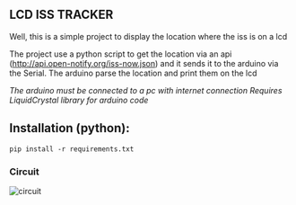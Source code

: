 ## LCD ISS TRACKER

Well, this is a simple project to display the location where the iss is on a lcd

The project use a python script to get the location via an api (http://api.open-notify.org/iss-now.json) and it sends it to the arduino via the Serial. The arduino parse the location and print them on the lcd

*The arduino must be connected to a pc with internet connection*
*Requires LiquidCrystal library for arduino code*

## Installation (python):
`pip install -r requirements.txt`

### Circuit
![circuit](https://user-images.githubusercontent.com/56369290/150192689-cc61816d-5d20-4677-bbe1-f750c3c492a0.png)

